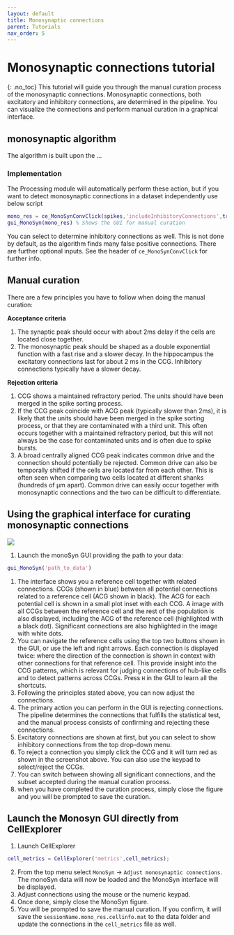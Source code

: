```yaml
---
layout: default
title: Monosynaptic connections
parent: Tutorials
nav_order: 5
---
```

# Monosynaptic connections tutorial
{: .no_toc}
This tutorial will guide you through the manual curation process of the monosynaptic connections. Monosynaptic connections, both excitatory and inhibitory connections, are determined in the pipeline. You can visualize the connections and perform manual curation in a graphical interface. 

## monosynaptic algorithm
The algorithm is built upon the ...

### Implementation
The Processing module will automatically perform these action, but if you want to detect monosynaptic connections in a dataset independently use below script
```m
mono_res = ce_MonoSynConvClick(spikes,'includeInhibitoryConnections',true/false); % detects the monosynaptic connections
gui_MonoSyn(mono_res) % Shows the GUI for manual curation
```

You can select to determine inhibitory connections as well. This is not done by default, as the algorithm finds many false positive connections. There are further optional inputs. See the header of `ce_MonoSynConvClick` for further info. 

## Manual curation
There are a few principles you have to follow when doing the manual curation:

__Acceptance criteria__
1. The synaptic peak should occur with about 2ms delay if the cells are located close together.
2. The monosynaptic peak should be shaped as a double exponential function with a fast rise and a slower decay. In the hippocampus the excitatory connections last for about 2 ms in the CCG. Inhibitory connections typically have a slower decay.

__Rejection criteria__
1. CCG shows a maintained refractory period. The units should have been merged in the spike sorting process.
2. If the CCG peak coincide with ACG peak (typically slower than 2ms), it is likely that the units should have been merged in the spike sorting process, or that they are contaminated with a third unit. This often occurs together with a maintained refractory period, but this will not always be the case for contaminated units and is often due to spike bursts.
3. A broad centrally aligned CCG peak indicates common drive and the connection should potentially be rejected. Common drive can also be temporally shifted if the cells are located far from each other. This is often seen when comparing two cells located at different shanks (hundreds of µm apart). Common drive can easily occur together with monosynaptic connections and the two can be difficult to differentiate.

## Using the graphical interface for curating monosynaptic connections
![](https://buzsakilab.com/wp/wp-content/uploads/2020/03/MonoSyn3.png)

1. Launch the monoSyn GUI providing the path to your data:
```m
gui_MonoSyn('path_to_data')
```
1. The interface shows you a reference cell together with related connections. CCGs (shown in blue) between all potential connections related to a reference cell (ACG shown in black). The ACG for each potential cell is shown in a small plot inset with each CCG. A image with all CCGs between the reference cell and the rest of the population is also displayed, including the ACG of the reference cell (highlighted with a black dot). Significant connections are also highlighted in the image with white dots. 
2. You can navigate the reference cells using the top two buttons shown in the GUI, or use the left and right arrows. Each connection is displayed twice: where the direction of the connection is shown in context with other connections for that reference cell. This provide insight into the CCG patterns, which is relevant for judging connections of hub-like cells and to detect patterns across CCGs. Press `H` in the GUI to learn all the shortcuts.
2. Following the principles stated above, you can now adjust the connections. 
3. The primary action you can perform in the GUI is rejecting connections. The pipeline determines the connections that fulfills the statistical test, and the manual process consists of confirming and rejecting these connections.
4. Excitatory connections are shown at first, but you can select to show inhibitory connections from the top drop-down menu.
5. To reject a connection you simply click the CCG and it will turn red as shown in the screenshot above. You can also use the keypad to select/reject the CCGs.
5. You can switch between showing all significant connections, and the subset accepted during the manual curation process.
5. when you have completed the curation process, simply close the figure and you will be prompted to save the curation.

## Launch the Monosyn GUI directly from CellExplorer
1. Launch CellExplorer
```m
cell_metrics = CellExplorer('metrics',cell_metrics); 
```
2. From the top menu select `MonoSyn` -> `Adjust monosynaptic connections`. The monoSyn data will now be loaded and the MonoSyn interface will be displayed.
3. Adjust connections using the mouse or the numeric keypad. 
3. Once done, simply close the MonoSyn figure. 
4. You will be prompted to save the manual curation. If you confirm, it will save the `sessionName.mono_res.cellinfo.mat` to the data folder and update the connections in the `cell_metrics` file as well.
